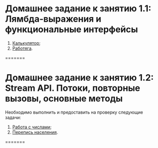 # Домашнее задание к занятию 1.1: Лямбда-выражения и функциональные интерфейсы

1. [Калькулятор](https://github.com/ReinhardtDizel/jd-homeworks/tree/main/lambda-ex1);
2. [Работяга](https://github.com/ReinhardtDizel/jd-homeworks/tree/main/lambda-ex2).

=======

# Домашнее задание к занятию 1.2: Stream API. Потоки, повторные вызовы, основные методы

Необходимо выполнить и предоставить на проверку следующие задачи:

1. [Работа с числами]();
2. [Перепись населения]().

=======
